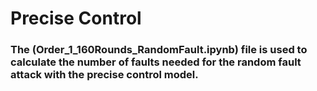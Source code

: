# Precise Control
### The (Order_1_160Rounds_RandomFault.ipynb) file is used to calculate the number of faults needed for the random fault attack with the precise control model.
